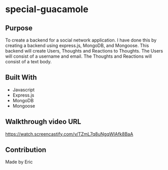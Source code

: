 # special-guacamole


## Purpose
To create a backend for a social network application.  I have done this by creating a backend using express.js, MongoDB, and Mongoose.  This backend will create Users, Thoughts and Reactions to Thoughts.  The Users will consist of a username and email.  The Thoughts and Reactions will consist of a text body.

## Built With
* Javascript
* Express.js
* MongoDB
* Mongoose


## Walkthrough video URL
https://watch.screencastify.com/v/TZmL7q8uNgqWIAfk8BaA

## Contribution
Made by Eric